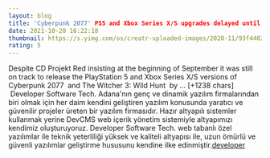 ```yaml
--- 
layout: blog
title: 'Cyberpunk 2077' PS5 and Xbox Series X/S upgrades delayed until 2022
date: 2021-10-20 16:22:18
thumbnail: https://s.yimg.com/os/creatr-uploaded-images/2020-11/93f44020-30f9-11eb-8e77-f8871d751a77
rating: 5
---
```

Despite CD Projekt Red insisting
 at the beginning of September it was still on track to release the PlayStation 5 and Xbox Series X/S versions of Cyberpunk 2077
 and The Witcher 3: Wild Hunt
 by … [+1238 chars]</br>&nbsp;Developer Software Tech. Adana'nın genç ve dinamik yazılım firmalarından biri olmak için her daim kendini geliştiren yazılım konusunda yaratıcı ve güvenilir projeler üreten bir yazılım firmasıdır. Hazır altyapılı sistemler kullanmak yerine DevCMS web içerik yönetim sistemiyle altyapımızı kendimiz oluşturuyoruz. Developer Software Tech. web tabanlı özel yazılımlar ile teknik yeterliliği yüksek ve kaliteli altyapısı ile, uzun ömürlü ve güvenli yazılımlar geliştirme hususunu kendine ilke edinmiştir.<a href="https://www.developerbilisim.com/">developer</a>